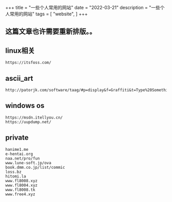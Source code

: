 +++
title = "一些个人常用的网站"
date = "2022-03-21"
description = "一些个人常用的网站"
tags = [
    "website",
]
+++
## 这篇文章也许需要重新排版。。

## linux相关
```
https://itsfoss.com/
```

##  ascii_art 
```
http://patorjk.com/software/taag/#p=display&f=Graffiti&t=Type%20Something%20
```
## windows os
```
https://msdn.itellyou.cn/
https://uupdump.net/
```
## private
```
hanime1.me
e-hentai.org
naa.net/pro/fun
www.lune-soft.jp/ova
book.dmm.co.jp/list/commic
loss.bz
hitomi.la
www.fl8008.xyz
www.fl8004.xyz
www.fl8008.tk
www.free4.xyz
```
